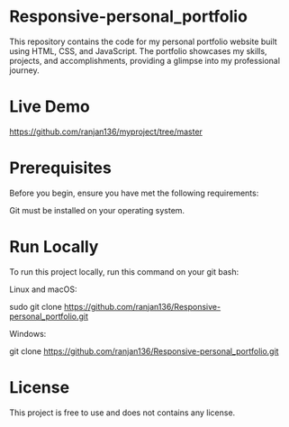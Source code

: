 # Responsive-personal_portfolio
This repository contains the code for my personal portfolio website built using HTML, CSS, and JavaScript. The portfolio showcases my skills, projects, and accomplishments, providing a glimpse into my professional journey.

# Live Demo
https://github.com/ranjan136/myproject/tree/master

# Prerequisites
Before you begin, ensure you have met the following requirements: 
 
Git must be installed on your operating system.

# Run Locally
To run this project locally, run this command on your git bash:

Linux and macOS:

sudo git clone https://github.com/ranjan136/Responsive-personal_portfolio.git 

Windows:

git clone https://github.com/ranjan136/Responsive-personal_portfolio.git 

# License
This project is free to use and does not contains any license.
